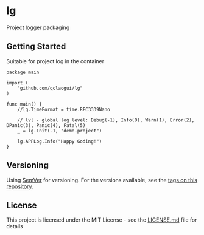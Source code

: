 # lg

Project logger packaging

## Getting Started

Suitable for project log in the container

```
package main

import (
	"github.com/qclaogui/lg"
)

func main() {
	//lg.TimeFormat = time.RFC3339Nano

	// lvl - global log level: Debug(-1), Info(0), Warn(1), Error(2), DPanic(3), Panic(4), Fatal(5)
	_ = lg.Init(-1, "demo-project")

	lg.APPLog.Info("Happy Goding!")
}

```

## Versioning

Using [SemVer](http://semver.org/) for versioning. For the versions available, see the [tags on this repository](https://github.com/qclaogui/lg/tags). 


## License

This project is licensed under the MIT License - see the [LICENSE.md](LICENSE.md) file for details
